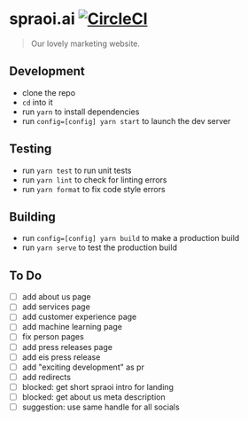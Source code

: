 # spraoi.ai [![CircleCI](https://circleci.com/gh/spraoi/spraoi.ai/tree/master.svg?style=svg&circle-token=b699e1c027e71d1138e84125c2a4a55e586bd9ed)](https://circleci.com/gh/spraoi/spraoi.ai/tree/master)

> Our lovely marketing website.

## Development

- clone the repo
- `cd` into it
- run `yarn` to install dependencies
- run `config=[config] yarn start` to launch the dev server

## Testing

- run `yarn test` to run unit tests
- run `yarn lint` to check for linting errors
- run `yarn format` to fix code style errors

## Building

- run `config=[config] yarn build` to make a production build
- run `yarn serve` to test the production build

## To Do

- [ ] add about us page
- [ ] add services page
- [ ] add customer experience page
- [ ] add machine learning page
- [ ] fix person pages
- [ ] add press releases page
- [ ] add eis press release
- [ ] add "exciting development" as pr
- [ ] add redirects
- [ ] blocked: get short spraoi intro for landing
- [ ] blocked: get about us meta description
- [ ] suggestion: use same handle for all socials
